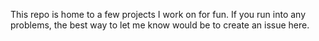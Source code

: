 This repo is home to a few projects I work on for fun. If you run into any problems, the best way to let me know would be to create an issue here.